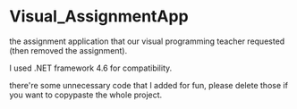 # Visual_AssignmentApp
the assignment application that our visual programming teacher requested (then removed the assignment).

I used .NET framework 4.6 for compatibility.

there're some unnecessary code that I added for fun, please delete those if you want to copypaste the whole project.
